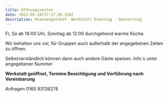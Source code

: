 ```yaml
---
title: Öffnungszeiten
date: 2022-05-18T17:37:36.339Z
description: Museumsgatshof- Werkstatt Dienstag - Donnerstag
---
```

Fr, Sa ab 18:00 Uhr, Sonntag ab 12:00 durchgehend warme Küche. 

Wir behalten uns vor, für Gruppen auch außerhalb der angegebenen Zeiten zu öffnen. 

Selbstverständlich können dann auch andere Gäste speisen.  Info`s unter angegebener Nummer

**Werkstatt geöffnet, Termine Besichtigung und Vorführung nach Vereinbarung**

Anfragen 0160 93138278